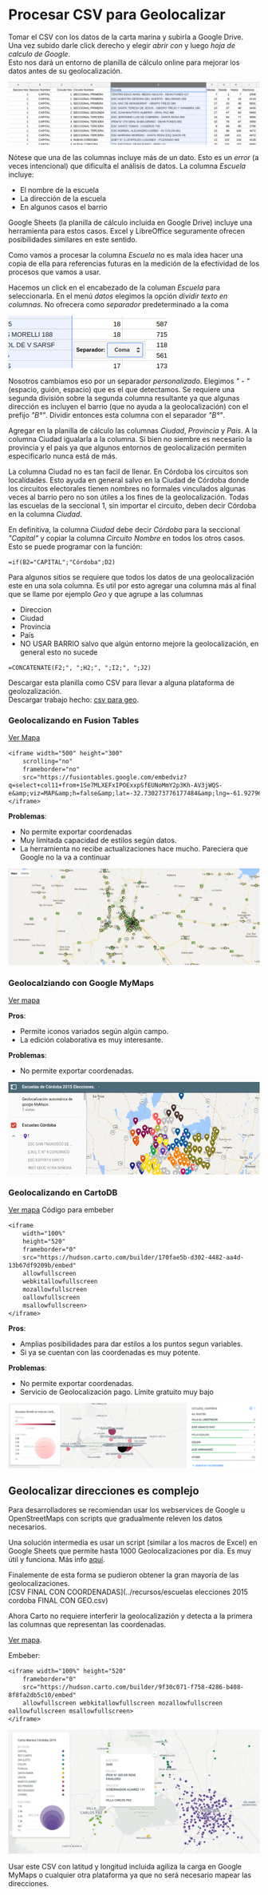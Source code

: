 # Procesar CSV para Geolocalizar

Tomar el CSV con los datos de la carta marina y subirla a Google Drive.  
Una vez subido darle click derecho y elegir _abrir con_ y luego _hoja de calculo de Google_.  
Esto nos dará un entorno de planilla de cálculo online para mejorar los datos antes de su geolocalización.  

![csv en drive](../img/csv-en-gdrive.png)

Nótese que una de las columnas incluye más de un dato. Esto es un _error_ (a veces intencional) que dificulta el análisis de datos. La columna _Escuela_ incluye:
 - El nombre de la escuela
 - La dirección de la escuela
 - En algunos casos el barrio


Google Sheets (la planilla de cálculo incluida en Google Drive) incluye una herramienta para estos casos. Excel y LibreOffice seguramente ofrecen posibilidades similares en este sentido.  

Como vamos a procesar la columna _Escuela_ no es mala idea hacer una copia de ella para referencias futuras en la medición de la efectividad de los procesos que vamos a usar.  

Hacemos un click en el encabezado de la columan _Escuela_ para seleccionarla. En el menú _datos_ elegimos la opción _dividir texto en columnas_. No ofrecera como _separador_ predeterminado a la coma

![dividir](../img/dividir-texto-en-col.png)

Nosotros cambiamos eso por un separador _personalizado_. Elegimos _" - "_ (espacio, guión, espacio) que es el que detectamos. Se requiere una segunda división sobre la segunda columna resultante ya que algunas dirección es incluyen el barrio (que no ayuda a la geolocalización) con el prefijo _"B°"_. Dividir entonces esta columna con el separador _"B°"_.  

Agregar en la planilla de cálculo las columnas _Ciudad_, _Provincia_ y _Pais_. A la columna Ciudad igualarla a la columna. Si bien no siembre es necesario la provincia y el país ya que algunos entornos de geolocalización permiten especificarlo nunca está de más.   

La columna Ciudad no es tan facil de llenar. En Córdoba los circuitos son localidades. Esto ayuda en general salvo en la Ciudad de Córdoba donde los circuitos electorales tienen nombres no formales vinculados algunas veces al barrio pero no son útiles a los fines de la geolocalización. Todas las escuelas de la seccional 1, sin importar el circuito, deben decir Córdoba en la columna _Ciudad_.  

En definitiva, la columna _Ciudad_ debe decir _Córdoba_ para la seccional _"Capital"_ y copiar la columna _Circuito Nombre_ en todos los otros casos. Esto se puede programar con la función: 

```
=if(B2="CAPITAL";"Córdoba";D2)
```

Para algunos sitios se requiere que todos los datos de una geolocalización este en una sola columna. Es util por esto agregar una columna más al final que se llame por ejemplo _Geo_ y que agrupe a las columnas
 - Direccion
 - Ciudad
 - Provincia
 - País
 - NO USAR BARRIO salvo que algún entorno mejore la geolocalización, en general esto no sucede

```
=CONCATENATE(F2;", ";H2;", ";I2;", ";J2)
```

Descargar esta planilla como CSV para llevar a alguna plataforma de geolozalización.  
Descargar trabajo hecho: [csv para geo](../recursos/escuelas-elecciones-2015-cordoba-FINAL-PARA-GEO.csv).  

### Geolocalizando en Fusion Tables

[Ver Mapa](https://fusiontables.google.com/embedviz?q=select+col11+from+1Se7MLXEFxIPOExxpSfEUNoMmY2p3Kh-AV3jWQS-e&viz=MAP&h=false&lat=-32.730273776177484&lng=-61.927968202880834&t=1&z=6&l=col11&y=3&tmplt=5&hml=GEOCODABLE)

```
<iframe width="500" height="300" 
    scrolling="no" 
    frameborder="no" 
    src="https://fusiontables.google.com/embedviz?q=select+col11+from+1Se7MLXEFxIPOExxpSfEUNoMmY2p3Kh-AV3jWQS-e&amp;viz=MAP&amp;h=false&amp;lat=-32.730273776177484&amp;lng=-61.927968202880834&amp;t=1&amp;z=6&amp;l=col11&amp;y=3&amp;tmplt=5&amp;hml=GEOCODABLE">
</iframe>
```

**Problemas**: 
 - No permite exportar coordenadas
 - Muy limitada capacidad de estilos según datos.
 - La herramienta no recibe actualizaciones hace mucho. Pareciera que Google no la va a continuar

![mapa-fusion](../img/mapa-fusion-tables.png)

### Geolocalziando con Google MyMaps

[Ver mapa](https://www.google.com/maps/d/view?mid=1zKL3m91IkHFJBXvDcE1kaVQJvfo&ll=-31.861778787428463%2C-63.61520641928098&z=7)

**Pros**: 
 - Permite iconos variados según algún campo.
 - La edición colaborativa es muy interesante.

**Problemas**: 
 - No permite exportar coordenadas.

![mymaps](../img/mapa-google-mymaps.png)

### Geolocalizando en CartoDB

[Ver mapa](https://hudson.carto.com/builder/170fae5b-d302-4482-aa4d-13b67df9209b/embed)
Código para embeber
```
<iframe 
    width="100%" 
    height="520" 
    frameborder="0" 
    src="https://hudson.carto.com/builder/170fae5b-d302-4482-aa4d-13b67df9209b/embed" 
    allowfullscreen 
    webkitallowfullscreen 
    mozallowfullscreen 
    oallowfullscreen 
    msallowfullscreen>
</iframe>
```
**Pros**:
 - Amplias posibilidades para dar estilos a los puntos segun variables.
 - Si ya se cuentan con las coordenadas es muy potente.

**Problemas**: 
 - No permite exportar coordenadas.
 - Servicio de Geolocalización pago. Límite gratuito muy bajo


![mymaps](../img/mapa-carto.png)

## Geolocalizar direcciones es complejo

Para desarrolladores se recomiendan usar los webservices de Google u OpenStreetMaps con scripts que gradualmente releven los datos necesarios.  

Una solución intermedia es usar un script (similar a los macros de Excel) en Google Sheets que permite hasta 1000 Geolocalizaciones por día. Es muy útil y funciona. Más info [aquí](https://www.datavizforall.org/transform/geocode/).  

Finalemente de esta forma se pudieron obtener la gran mayoría de las geolocalizaciones.  
[CSV FINAL CON COORDENADAS](../recursos/escuelas elecciones 2015 cordoba FINAL CON GEO.csv)

Ahora Carto no requiere interferir la geolocalizazión y detecta a la primera las columnas que representan las coordenadas.  

[Ver mapa](https://hudson.carto.com/builder/9f30c071-f758-4286-b408-8f8fa2db5c10/embed).  

Embeber: 
```
<iframe width="100%" height="520" 
    frameborder="0" 
    src="https://hudson.carto.com/builder/9f30c071-f758-4286-b408-8f8fa2db5c10/embed" 
    allowfullscreen webkitallowfullscreen mozallowfullscreen oallowfullscreen msallowfullscreen>
</iframe>
```

![Mapa OK carto](../img/carto2-ok.png)

Usar este CSV con latitud y longitud incluida agiliza la carga en Google MyMaps o cualquier otra plataforma ya que no será necesario mapear las direcciones.  
